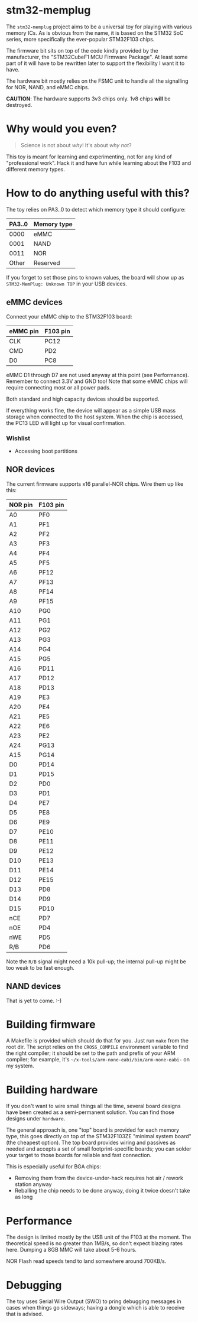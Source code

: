 # stm32-memplug

The `stm32-memplug` project aims to be a universal toy for playing with
various memory ICs. As is obvious from the name, it is based on the STM32
SoC series, more specifically the ever-popular STM32F103 chips.

The firmware bit sits on top of the code kindly provided by the
manufacturer, the "STM32CubeF1 MCU Firmware Package". At least some part
of it will have to be rewritten later to support the flexibility I want it
to have.

The hardware bit mostly relies on the FSMC unit to handle all the signalling
for NOR, NAND, and eMMC chips.

**CAUTION**: The hardware supports 3v3 chips only. 1v8 chips **will** be destroyed.

# Why would you even?

> Science is not about *why*! It's about *why not*?

This toy is meant for learning and experimenting, not for any kind of
"professional work". Hack it and have fun while learning about the F103
and different memory types.

# How to do anything useful with this?

The toy relies on PA3..0 to detect which memory type it should configure:

PA3..0 | Memory type
-------|------------
  0000 | eMMC
  0001 | NAND
  0011 | NOR
 Other | Reserved

If you forget to set those pins to known values, the board will show up as
`STM32-MemPlug: Unknown TOP` in your USB devices.

## eMMC devices

Connect your eMMC chip to the STM32F103 board:

eMMC pin | F103 pin
---------|---------
     CLK | PC12
     CMD | PD2
      D0 | PC8

eMMC D1 through D7 are not used anyway at this point (see Performance).
Remember to connect 3.3V and GND too! Note that some eMMC chips will require
connecting most or all power pads.

Both standard and high capacity devices should be supported.

If everything works fine, the device will appear as a simple USB mass storage
when connected to the host system. When the chip is accessed, the PC13 LED
will light up for visual confirmation.

### Wishlist

* Accessing boot partitions

## NOR devices

The current firmware supports x16 parallel-NOR chips. Wire them up like this:

NOR pin | F103 pin
--------|---------
     A0 | PF0
     A1 | PF1
     A2 | PF2
     A3 | PF3
     A4 | PF4
     A5 | PF5
     A6 | PF12
     A7 | PF13
     A8 | PF14
     A9 | PF15
    A10 | PG0
    A11 | PG1
    A12 | PG2
    A13 | PG3
    A14 | PG4
    A15 | PG5
    A16 | PD11
    A17 | PD12
    A18 | PD13
    A19 | PE3
    A20 | PE4
    A21 | PE5
    A22 | PE6
    A23 | PE2
    A24 | PG13
    A15 | PG14
     D0 | PD14
     D1 | PD15
     D2 | PD0
     D3 | PD1
     D4 | PE7
     D5 | PE8
     D6 | PE9
     D7 | PE10
     D8 | PE11
     D9 | PE12
    D10 | PE13
    D11 | PE14
    D12 | PE15
    D13 | PD8
    D14 | PD9
    D15 | PD10
    nCE | PD7
    nOE | PD4
    nWE | PD5
    R/B | PD6

Note the `R/B` signal might need a 10k pull-up; the internal pull-up might be
too weak to be fast enough.

## NAND devices

That is yet to come. :-)

# Building firmware

A Makefile is provided which should do that for you. Just run `make` from the
root dir. The script relies on the `CROSS_COMPILE` environment variable to
find the right compiler; it should be set to the path and prefix of your ARM
compiler; for example, it's `~/x-tools/arm-none-eabi/bin/arm-none-eabi-` on my system.

# Building hardware

If you don't want to wire small things all the time, several board designs have been
created as a semi-permanent solution. You can find those designs under `hardware`.

The general approach is, one "top" board is provided for each memory type, this goes
directly on top of the STM32F103ZE "minimal system board" (the cheapest option).
The top board provides wiring and passives as needed and accepts a set of small
footprint-specific boards; you can solder your target to those boards for reliable
and fast connection.

This is especially useful for BGA chips:

* Removing them from the device-under-hack requires hot air / rework station anyway
* Reballing the chip needs to be done anyway, doing it twice doesn't take as long

# Performance

The design is limited mostly by the USB unit of the F103 at the moment.
The theoretical speed is no greater than 1MB/s, so don't expect blazing
rates here. Dumping a 8GB MMC will take about 5-6 hours.

NOR Flash read speeds tend to land somewhere around 700KB/s.

# Debugging

The toy uses Serial Wire Output (SWO) to pring debugging messages in cases when
things go sideways; having a dongle which is able to receive that is advised.
